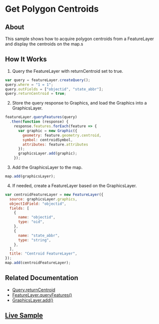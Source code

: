 # Get Polygon Centroids

## About

This sample shows how to acquire polygon centroids from a FeatureLayer and display the centroids on the map.s

## How It Works

1. Query the FeatureLayer with returnCentroid set to true.

```javascript
var query = featureLayer.createQuery();
query.where = "1 = 1";
query.outFields = ["objectid", "state_abbr"];
query.returnCentroid = true;
```

2. Store the query response to Graphics, and load the Graphics into a GraphicsLayer.

```javascript
featureLayer.queryFeatures(query)
  .then(function (response) {
    response.features.forEach(feature => {
      var graphic = new Graphic({
        geometry: feature.geometry.centroid,
        symbol: centroidSymbol,
        attributes: feature.attributes
      });
      graphicsLayer.add(graphic);
    });
```

3. Add the GraphicsLayer to the map.

```javascript
map.add(graphicsLayer);
```

4. If needed, create a FeatureLayer based on the GraphicsLayer.

```javascript
var centroidFeatureLayer = new FeatureLayer({
  source: graphicsLayer.graphics,
  objectIdField: "objectid",
  fields: [
    {
      name: "objectid",
      type: "oid",
    },
    {
      name: "state_abbr",
      type: "string",
    },
  ],
  title: "Centroid FeatureLayer",
});
map.add(centroidFeatureLayer);
```

## Related Documentation

- [Query.returnCentroid](https://developers.arcgis.com/javascript/latest/api-reference/esri-tasks-support-Query.html#returnCentroid)
- [FeatureLayer.queryFeatures()](https://developers.arcgis.com/javascript/latest/api-reference/esri-layers-FeatureLayer.html#queryFeatures)
- [GraphicsLayer.add()](https://developers.arcgis.com/javascript/latest/api-reference/esri-layers-GraphicsLayer.html#add)

## [Live Sample](https://esri.github.io/developer-support/web-js/4.x/get-polygon-centroids/)
